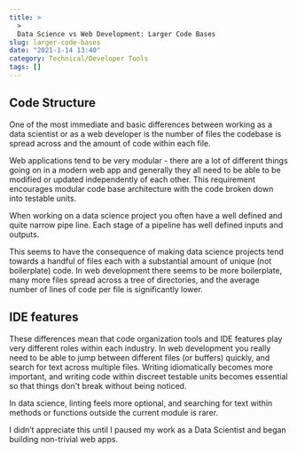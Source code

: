 ```yaml
---
title: >
  >
  Data Science vs Web Development: Larger Code Bases
slug: larger-code-bases
date: "2021-1-14 13:40"
category: Technical/Developer Tools
tags: []
---
```


## Code Structure

One of the most immediate and basic differences between working as a data
scientist or as a web developer is the number of files the codebase
is spread across and the amount of code within each file.

Web applications tend to be very modular - there are a lot of different things
going on in a modern web app and generally they all need to be able to be
modified or updated independently of each other. This requirement encourages
modular code base architecture with the code broken down into testable units.

When working on a data science project you often have a well defined and quite narrow pipe line. Each stage of a pipeline has well defined inputs and outputs.

This seems to have the consequence of making data science projects tend towards a handful of files each with a substantial amount of unique (not boilerplate) code. In web development there seems to be more boilerplate, many more
files spread across a tree of directories, and the average number of lines of code per file is significantly lower.

## IDE features

These differences mean that code organization tools and IDE features play very
different roles within each industry. In web development you really need to be able to jump between different files (or buffers) quickly, and search for text across multiple files. Writing idiomatically becomes more important, and writing code within discreet testable units becomes essential so that things don't break without being noticed.

In data science, linting feels more optional, and searching for text within methods or functions outside the current module is rarer.

I didn’t appreciate this until I paused my work as a Data Scientist and began building non-trivial web apps.
